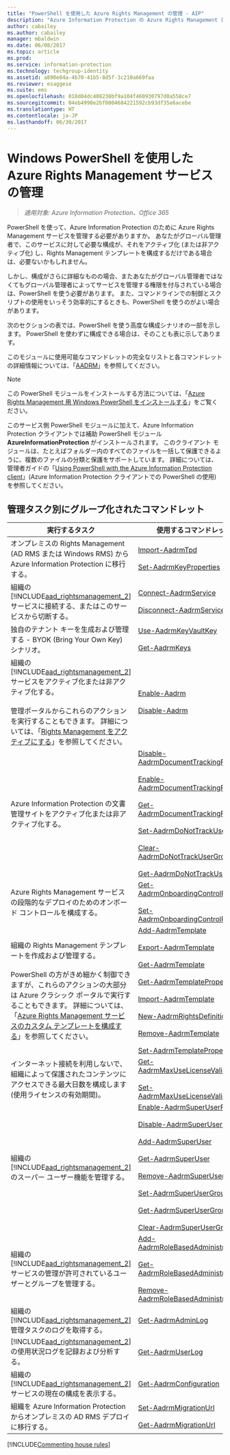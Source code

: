 ```yaml
---
title: "PowerShell を使用した Azure Rights Management の管理 - AIP"
description: "Azure Information Protection の Azure Rights Management (AADRM) の PowerShell モジュールを使用して、組織でこのサービスを管理する方法について説明します。"
author: cabailey
ms.author: cabailey
manager: mbaldwin
ms.date: 06/08/2017
ms.topic: article
ms.prod: 
ms.service: information-protection
ms.technology: techgroup-identity
ms.assetid: a890e04a-4b70-41b5-8d5f-3c210a669faa
ms.reviewer: esaggese
ms.suite: ems
ms.openlocfilehash: 018d04dc408230bf9a104f460930797d0a558ce7
ms.sourcegitcommit: 04eb4990e2bf0004684221592cb93df35e6acebe
ms.translationtype: HT
ms.contentlocale: ja-JP
ms.lasthandoff: 06/30/2017
---
```

# <a name="administering-the-azure-rights-management-service-by-using-windows-powershell"></a>Windows PowerShell を使用した Azure Rights Management サービスの管理

>*適用対象: Azure Information Protection、Office 365*

PowerShell を使って、Azure Information Protection のために Azure Rights Management サービスを管理する必要がありますか。 あなたがグローバル管理者で、このサービスに対して必要な構成が、それをアクティブ化 (または非アクティブ化) し、Rights Management テンプレートを構成するだけである場合は、必要ないかもしれません。

しかし、構成がさらに詳細なものの場合、またあなたがグローバル管理者ではなくてもグローバル管理者によってサービスを管理する権限を付与されている場合は、PowerShell を使う必要があります。 また、コマンドラインでの制御とスクリプトの使用をいっそう効率的にするときも、PowerShell を使うのがよい場合があります。

次のセクションの表では、PowerShell を使う高度な構成シナリオの一部を示します。 PowerShell を使わずに構成できる場合は、そのことも表に示してあります。

このモジュールに使用可能なコマンドレットの完全なリストと各コマンドレットの詳細情報については、「[AADRM](/powershell/module/aadrm/?view=azureipps#aadrm)」を参照してください。

> [!NOTE]
> この PowerShell モジュールをインストールする方法については、「[Azure Rights Management 用 Windows PowerShell をインストールする](install-powershell.md)」をご覧ください。

このサービス側 PowerShell モジュールに加えて、Azure Information Protection クライアントでは補助 PowerShell モジュール **AzureInformationProtection** がインストールされます。 このクライアント モジュールは、たとえばフォルダー内のすべてのファイルを一括して保護できるように、複数のファイルの分類と保護をサポートしています。 詳細については、管理者ガイドの「[Using PowerShell with the Azure Information Protection client](../rms-client/client-admin-guide-powershell.md)」(Azure Information Protection クライアントでの PowerShell の使用) を参照してください。

## <a name="cmdlets-grouped-by-administration-task"></a>管理タスク別にグループ化されたコマンドレット

|実行するタスク|使用するコマンドレット|
|-------------------|------------------------------|
|オンプレミスの Rights Management (AD RMS または Windows RMS) から Azure Information Protection に移行する。|[Import-AadrmTpd](/powershell/aadrm/vlatest/import-aadrmtpd)<br /><br />[Set-AadrmKeyProperties](/powershell/module/aadrm/set-aadrmkeyproperties)|
|組織の [!INCLUDE[aad_rightsmanagement_2](../includes/aad_rightsmanagement_2_md.md)] サービスに接続する、またはこのサービスから切断する。|[Connect-AadrmService](/powershell/aadrm/vlatest/connect-aadrmservice)<br /><br />[Disconnect-AadrmService](/powershell/aadrm/vlatest/disconnect-aadrmservice)|
|独自のテナント キーを生成および管理する - BYOK (Bring Your Own Key) シナリオ。|[Use-AadrmKeyVaultKey](/powershell/aadrm/vlatest/use-aadrmkeyvaultkey)<br /><br />[Get-AadrmKeys](/powershell/aadrm/vlatest/get-aadrmkeys)|
|組織の [!INCLUDE[aad_rightsmanagement_2](../includes/aad_rightsmanagement_2_md.md)] サービスをアクティブ化または非アクティブ化する。<br /><br />管理ポータルからこれらのアクションを実行することもできます。 詳細については、「[Rights Management をアクティブにする](activate-service.md)」を参照してください。|[Enable-Aadrm](/powershell/aadrm/vlatest/enable-aadrm)<br /><br />[Disable-Aadrm](/powershell/aadrm/vlatest/disable-aadrm)|
|Azure Information Protection の文書管理サイトをアクティブ化または非アクティブ化する。|[Disable-AadrmDocumentTrackingFeature](/powershell/aadrm/vlatest/disable-aadrmdocumenttrackingfeature)<br /><br />[Enable-AadrmDocumentTrackingFeature](/powershell/aadrm/vlatest/enable-aadrmdocumenttrackingfeature)<br /><br />[Get-AadrmDocumentTrackingFeature](/powershell/aadrm/vlatest/get-aadrmdocumenttrackingfeature)<br /><br />[Set-AadrmDoNotTrackUserGroup](/powershell/module/aadrm/set-aadrmdonottrackusergroup)<br /><br />[Clear-AadrmDoNotTrackUserGroup](/powershell/module/aadrm/Clear-AadrmDoNotTrackUserGroup)<br /><br />[Get-AadrmDoNotTrackUserGroup](/powershell/module/aadrm/get-AadrmDoNotTrackUserGroup)|
|Azure Rights Management サービスの段階的なデプロイのためのオンボード コントロールを構成する。|[Get-AadrmOnboardingControlPolicy](/powershell/aadrm/vlatest/get-aadrmonboardingcontrolpolicy)<br /><br />[Set-AadrmOnboardingControlPolicy](/powershell/aadrm/vlatest/set-aadrmonboardingcontrolpolicy)|
|組織の Rights Management テンプレートを作成および管理する。<br /><br />PowerShell の方がきめ細かく制御できますが、これらのアクションの大部分は Azure クラシック ポータルで実行することもできます。 詳細については、「[Azure Rights Management サービスのカスタム テンプレートを構成する](configure-custom-templates.md)」を参照してください。|[Add-AadrmTemplate](/powershell/aadrm/vlatest/add-aadrmtemplate)<br /><br />[Export-AadrmTemplate](/powershell/aadrm/vlatest/export-aadrmtemplate)<br /><br />[Get-AadrmTemplate](/powershell/aadrm/vlatest/get-aadrmtemplate)<br /><br />[Get-AadrmTemplateProperty](/powershell/aadrm/vlatest/get-aadrmtemplateproperty)<br /><br />[Import-AadrmTemplate](/powershell/aadrm/vlatest/import-aadrmtemplate)<br /><br />[New-AadrmRightsDefinition](/powershell/aadrm/vlatest/new-aadrmrightsdefinition)<br /><br />[Remove-AadrmTemplate](/powershell/aadrm/vlatest/remove-aadrmtemplate)<br /><br />[Set-AadrmTemplateProperty](/powershell/aadrm/vlatest/set-aadrmtemplateproperty)|
|インターネット接続を利用しないで、組織によって保護されたコンテンツにアクセスできる最大日数を構成します (使用ライセンスの有効期間)。|[Get-AadrmMaxUseLicenseValidityTime](/powershell/aadrm/vlatest/get-aadrmmaxuselicensevaliditytime)<br /><br />[Set-AadrmMaxUseLicenseValidityTime](/powershell/aadrm/vlatest/set-aadrmmaxuselicensevaliditytime)|
|組織の [!INCLUDE[aad_rightsmanagement_2](../includes/aad_rightsmanagement_2_md.md)] のスーパー ユーザー機能を管理する。|[Enable-AadrmSuperUserFeature](/powershell/aadrm/vlatest/enable-aadrmsuperuserfeature)<br /><br />[Disable-AadrmSuperUserFeature](/powershell/aadrm/vlatest/disable-aadrmsuperuserfeature)<br /><br />[Add-AadrmSuperUser](/powershell/aadrm/vlatest/add-aadrmsuperuser)<br /><br />[Get-AadrmSuperUser](/powershell/aadrm/vlatest/get-aadrmsuperuser)<br /><br />[Remove-AadrmSuperUser](/powershell/aadrm/vlatest/remove-aadrmsuperuser)<br /><br />[Set-AadrmSuperUserGroup](/powershell/aadrm/vlatest/set-aadrmsuperusergroup)<br /><br />[Get-AadrmSuperUserGroup](/powershell/aadrm/vlatest/get-aadrmsuperusergroup)<br /><br />[Clear-AadrmSuperUserGroup](/powershell/aadrm/vlatest/clear-aadrmsuperusergroup)|
|組織の [!INCLUDE[aad_rightsmanagement_2](../includes/aad_rightsmanagement_2_md.md)] サービスの管理が許可されているユーザーとグループを管理する。|[Add-AadrmRoleBasedAdministrator](/powershell/aadrm/vlatest/add-aadrmrolebasedadministrator)<br /><br />[Get-AadrmRoleBasedAdministrator](/powershell/aadrm/vlatest/get-aadrmrolebasedadministrator)<br /><br />[Remove-AadrmRoleBasedAdministrator](/powershell/aadrm/vlatest/remove-aadrmrolebasedadministrator)|
|組織の [!INCLUDE[aad_rightsmanagement_2](../includes/aad_rightsmanagement_2_md.md)] 管理タスクのログを取得する。|[Get-AadrmAdminLog](https://msdn.microsoft.com/library/azure/dn629430.aspx)|
|[!INCLUDE[aad_rightsmanagement_2](../includes/aad_rightsmanagement_2_md.md)] の使用状況ログを記録および分析する。|[Get-AadrmUserLog](/powershell/aadrm/vlatest/get-aadrmuserlog)|
|組織の [!INCLUDE[aad_rightsmanagement_2](../includes/aad_rightsmanagement_2_md.md)] サービスの現在の構成を表示する。|[Get-AadrmConfiguration](/powershell/aadrm/vlatest/get-aadrmconfiguration)|
|組織を Azure Information Protection からオンプレミスの AD RMS デプロイに移行する。|[Set-AadrmMigrationUrl](/powershell/aadrm/vlatest/set-aadrmmigrationurl)<br /><br />[Get-AadrmMigrationUrl](/powershell/aadrm/vlatest/get-aadrmmigrationurl)|

[!INCLUDE[Commenting house rules](../includes/houserules.md)]

